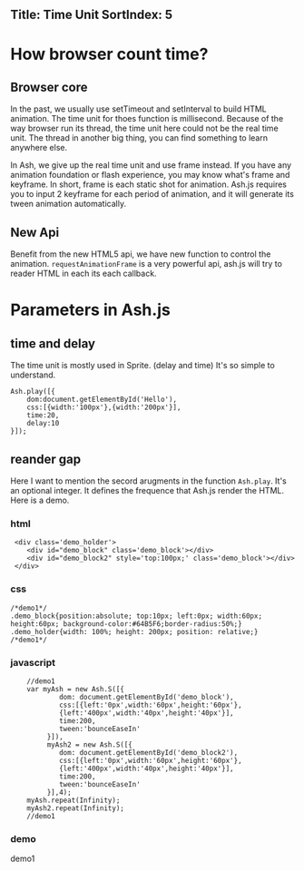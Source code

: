 Title: Time Unit
SortIndex: 5
---

# How browser count time?

## Browser core

In the past, we usually use setTimeout and setInterval to build HTML animation. The time unit for thoes function is millisecond. Because of the way browser run its thread, the time unit here could not be the real time unit. The thread in another big thing, you can find something to learn anywhere else. 

In Ash, we give up the real time unit and use frame instead. If you have any animation foundation or flash experience, you may know what's frame and keyframe. In short, frame is each static shot for animation. Ash.js requires you to input 2 keyframe for each period of animation, and it will generate its tween animation automatically.

## New Api

Benefit from the new HTML5 api, we have new function to control the animation. ```requestAnimationFrame``` is a very powerful api, ash.js will try to reader HTML in each its each callback.

# Parameters in Ash.js

## time and delay

The time unit is mostly used in Sprite. (delay and time) It's so simple to understand.

```
Ash.play([{
    dom:document.getElementById('Hello'),
    css:[{width:'100px'},{width:'200px'}],
    time:20,
    delay:10
}]);
```
## reander gap

Here I want to mention the secord arugments in the function ```Ash.play```. It's an optional integer. It defines the frequence that Ash.js render the HTML. Here is a demo.

### html
  <!--demo1-->
  	 <div class='demo_holder'>
    	<div id="demo_block" class='demo_block'></div>
    	<div id="demo_block2" style='top:100px;' class='demo_block'></div>
  	 </div>
  <!--demo1-->
  
### css

```
/*demo1*/ 
.demo_block{position:absolute; top:10px; left:0px; width:60px; height:60px; background-color:#64B5F6;border-radius:50%;}
.demo_holder{width: 100%; height: 200px; position: relative;}
/*demo1*/
```

### javascript

```
	//demo1
	var myAsh = new Ash.S([{
		    dom: document.getElementById('demo_block'),
		    css:[{left:'0px',width:'60px',height:'60px'},
		    {left:'400px',width:'40px',height:'40px'}],
		    time:200,
		    tween:'bounceEaseIn'
		 }]),
		 myAsh2 = new Ash.S([{
		    dom: document.getElementById('demo_block2'),
		    css:[{left:'0px',width:'60px',height:'60px'},
		    {left:'400px',width:'40px',height:'40px'}],
		    time:200,
		    tween:'bounceEaseIn'
		 }],4);
	myAsh.repeat(Infinity);
	myAsh2.repeat(Infinity);
	//demo1
```

### demo

demo1